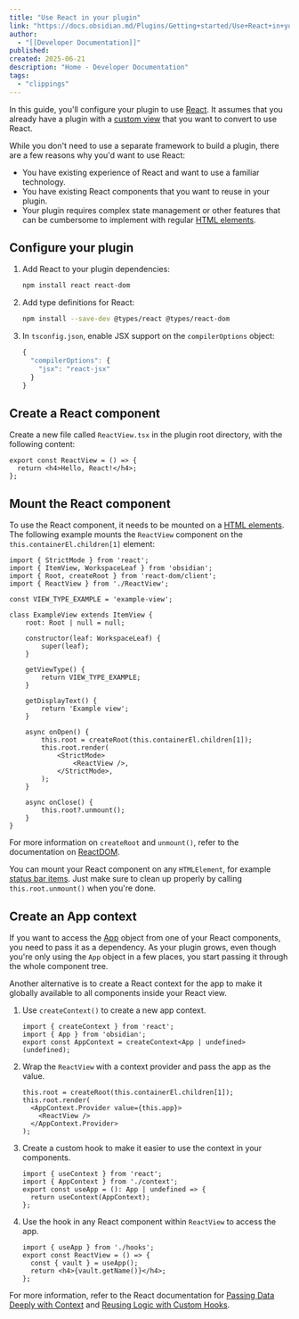 ```yaml
---
title: "Use React in your plugin"
link: "https://docs.obsidian.md/Plugins/Getting+started/Use+React+in+your+plugin"
author:
  - "[[Developer Documentation]]"
published:
created: 2025-06-21
description: "Home - Developer Documentation"
tags:
  - "clippings"
---
```

In this guide, you'll configure your plugin to use [React](https://react.dev/). It assumes that you already have a plugin with a [custom view](https://docs.obsidian.md/Plugins/User+interface/Views) that you want to convert to use React.

While you don't need to use a separate framework to build a plugin, there are a few reasons why you'd want to use React:

- You have existing experience of React and want to use a familiar technology.
- You have existing React components that you want to reuse in your plugin.
- Your plugin requires complex state management or other features that can be cumbersome to implement with regular [HTML elements](https://docs.obsidian.md/Plugins/User+interface/HTML+elements).

## Configure your plugin

1. Add React to your plugin dependencies:
	```bash
	npm install react react-dom
	```
2. Add type definitions for React:
	```bash
	npm install --save-dev @types/react @types/react-dom
	```
3. In `tsconfig.json`, enable JSX support on the `compilerOptions` object:
	```ts
	{
	  "compilerOptions": {
	    "jsx": "react-jsx"
	  }
	}
	```

## Create a React component

Create a new file called `ReactView.tsx` in the plugin root directory, with the following content:

```tsx
export const ReactView = () => {
  return <h4>Hello, React!</h4>;
};
```

## Mount the React component

To use the React component, it needs to be mounted on a [HTML elements](https://docs.obsidian.md/Plugins/User+interface/HTML+elements). The following example mounts the `ReactView` component on the `this.containerEl.children[1]` element:

```tsx
import { StrictMode } from 'react';
import { ItemView, WorkspaceLeaf } from 'obsidian';
import { Root, createRoot } from 'react-dom/client';
import { ReactView } from './ReactView';

const VIEW_TYPE_EXAMPLE = 'example-view';

class ExampleView extends ItemView {
    root: Root | null = null;

    constructor(leaf: WorkspaceLeaf) {
        super(leaf);
    }

    getViewType() {
        return VIEW_TYPE_EXAMPLE;
    }

    getDisplayText() {
        return 'Example view';
    }

    async onOpen() {
        this.root = createRoot(this.containerEl.children[1]);
        this.root.render(
            <StrictMode>
                <ReactView />,
            </StrictMode>,
        );
    }

    async onClose() {
        this.root?.unmount();
    }
}
```

For more information on `createRoot` and `unmount()`, refer to the documentation on [ReactDOM](https://react.dev/reference/react-dom/client/createRoot#root-render).

You can mount your React component on any `HTMLElement`, for example [status bar items](https://docs.obsidian.md/Plugins/User+interface/Status+bar). Just make sure to clean up properly by calling `this.root.unmount()` when you're done.

## Create an App context

If you want to access the [App](https://docs.obsidian.md/Reference/TypeScript+API/App) object from one of your React components, you need to pass it as a dependency. As your plugin grows, even though you're only using the `App` object in a few places, you start passing it through the whole component tree.

Another alternative is to create a React context for the app to make it globally available to all components inside your React view.

1. Use `createContext()` to create a new app context.
	```tsx
	import { createContext } from 'react';
	import { App } from 'obsidian';
	export const AppContext = createContext<App | undefined>(undefined);
	```
2. Wrap the `ReactView` with a context provider and pass the app as the value.
	```tsx
	this.root = createRoot(this.containerEl.children[1]);
	this.root.render(
	  <AppContext.Provider value={this.app}>
	    <ReactView />
	  </AppContext.Provider>
	);
	```
3. Create a custom hook to make it easier to use the context in your components.
	```tsx
	import { useContext } from 'react';
	import { AppContext } from './context';
	export const useApp = (): App | undefined => {
	  return useContext(AppContext);
	};
	```
4. Use the hook in any React component within `ReactView` to access the app.
	```tsx
	import { useApp } from './hooks';
	export const ReactView = () => {
	  const { vault } = useApp();
	  return <h4>{vault.getName()}</h4>;
	};
	```

For more information, refer to the React documentation for [Passing Data Deeply with Context](https://react.dev/learn/passing-data-deeply-with-context) and [Reusing Logic with Custom Hooks](https://react.dev/learn/reusing-logic-with-custom-hooks).